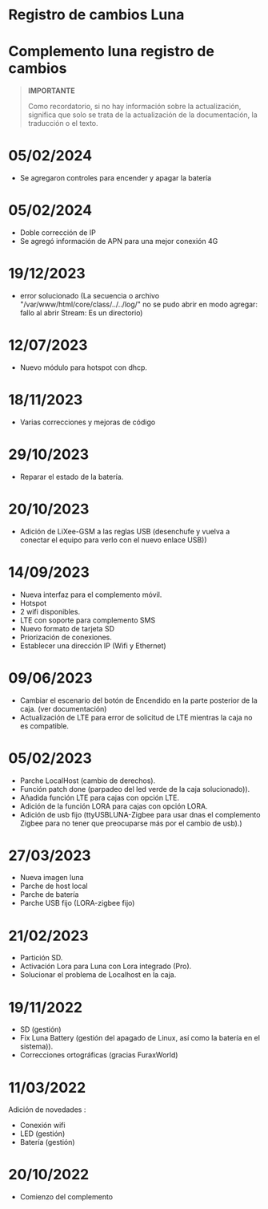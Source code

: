 # Registro de cambios Luna

# Complemento luna registro de cambios

>**IMPORTANTE**
>
>Como recordatorio, si no hay información sobre la actualización, significa que solo se trata de la actualización de la documentación, la traducción o el texto.

# 05/02/2024

- Se agregaron controles para encender y apagar la batería

# 05/02/2024

- Doble corrección de IP
- Se agregó información de APN para una mejor conexión 4G

# 19/12/2023

- error solucionado (La secuencia o archivo "/var/www/html/core/class/../../log/" no se pudo abrir en modo agregar: fallo al abrir Stream: Es un directorio)

# 12/07/2023

- Nuevo módulo para hotspot con dhcp.


# 18/11/2023

- Varias correcciones y mejoras de código

# 29/10/2023

- Reparar el estado de la batería.

# 20/10/2023

- Adición de LiXee-GSM a las reglas USB (desenchufe y vuelva a conectar el equipo para verlo con el nuevo enlace USB))

# 14/09/2023

- Nueva interfaz para el complemento móvil.
- Hotspot
- 2 wifi disponibles.
- LTE con soporte para complemento SMS
- Nuevo formato de tarjeta SD
- Priorización de conexiones.
- Establecer una dirección IP (Wifi y Ethernet)

# 09/06/2023

- Cambiar el escenario del botón de Encendido en la parte posterior de la caja. (ver documentación)
- Actualización de LTE para error de solicitud de LTE mientras la caja no es compatible.

# 05/02/2023

- Parche LocalHost (cambio de derechos).
- Función patch done (parpadeo del led verde de la caja solucionado)).
- Añadida función LTE para cajas con opción LTE.
- Adición de la función LORA para cajas con opción LORA.
- Adición de usb fijo (ttyUSBLUNA-Zigbee para usar dnas el complemento Zigbee para no tener que preocuparse más por el cambio de usb).)

# 27/03/2023

- Nueva imagen luna
- Parche de host local
- Parche de batería
- Parche USB fijo (LORA-zigbee fijo)

# 21/02/2023

- Partición SD.
- Activación Lora para Luna con Lora integrado (Pro).
- Solucionar el problema de Localhost en la caja.

# 19/11/2022

- SD (gestión)
- Fix Luna Battery (gestión del apagado de Linux, así como la batería en el sistema)).
- Correcciones ortográficas (gracias FuraxWorld)

# 11/03/2022

Adición de novedades :

- Conexión wifi
- LED (gestión)
- Batería (gestión)

# 20/10/2022

- Comienzo del complemento
